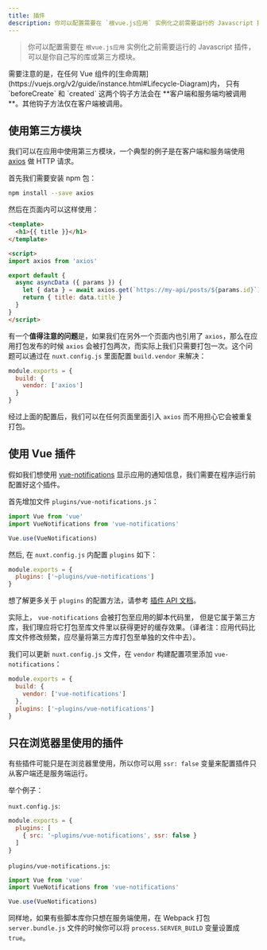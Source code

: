 ```yaml
---
title: 插件
description: 你可以配置需要在 `根vue.js应用` 实例化之前需要运行的 Javascript 插件，可以是你自己写的库或第三方模块。
---
```


> 你可以配置需要在 `根vue.js应用` 实例化之前需要运行的 Javascript 插件，可以是你自己写的库或第三方模块。

<div class="Alert">需要注意的是，在任何 Vue 组件的[生命周期](https://vuejs.org/v2/guide/instance.html#Lifecycle-Diagram)内， 只有 `beforeCreate` 和 `created` 这两个钩子方法会在 **客户端和服务端均被调用**。其他钩子方法仅在客户端被调用。</div>

## 使用第三方模块

我们可以在应用中使用第三方模块，一个典型的例子是在客户端和服务端使用 [axios](https://github.com/mzabriskie/axios) 做 HTTP 请求。

首先我们需要安装 npm 包：

```bash
npm install --save axios
```

然后在页面内可以这样使用：

```html
<template>
  <h1>{{ title }}</h1>
</template>

<script>
import axios from 'axios'

export default {
  async asyncData ({ params }) {
    let { data } = await axios.get(`https://my-api/posts/${params.id}`)
    return { title: data.title }
  }
}
</script>
```

有一个**值得注意的问题**是，如果我们在另外一个页面内也引用了 `axios`，那么在应用打包发布的时候 `axios` 会被打包两次，而实际上我们只需要打包一次。这个问题可以通过在 `nuxt.config.js` 里面配置 `build.vendor` 来解决：

```js
module.exports = {
  build: {
    vendor: ['axios']
  }
}
```

经过上面的配置后，我们可以在任何页面里面引入 `axios` 而不用担心它会被重复打包。

## 使用 Vue 插件

假如我们想使用 [vue-notifications](https://github.com/se-panfilov/vue-notifications) 显示应用的通知信息，我们需要在程序运行前配置好这个插件。

首先增加文件 `plugins/vue-notifications.js`：
```js
import Vue from 'vue'
import VueNotifications from 'vue-notifications'

Vue.use(VueNotifications)
```

然后, 在 `nuxt.config.js` 内配置 `plugins` 如下：
```js
module.exports = {
  plugins: ['~plugins/vue-notifications']
}
```

想了解更多关于 `plugins` 的配置方法，请参考 [插件 API 文档](/api/configuration-plugins)。

实际上， `vue-notifications` 会被打包至应用的脚本代码里， 但是它属于第三方库，我们理应将它打包至库文件里以获得更好的缓存效果。（译者注：应用代码比库文件修改频繁，应尽量将第三方库打包至单独的文件中去）。

我们可以更新 `nuxt.config.js` 文件，在 `vendor` 构建配置项里添加 `vue-notifications`：
```js
module.exports = {
  build: {
    vendor: ['vue-notifications']
  },
  plugins: ['~plugins/vue-notifications']
}
```

## 只在浏览器里使用的插件

有些插件可能只是在浏览器里使用，所以你可以用 `ssr: false` 变量来配置插件只从客户端还是服务端运行。

举个例子：

`nuxt.config.js`:
```js
module.exports = {
  plugins: [
    { src: '~plugins/vue-notifications', ssr: false }
  ]
}
```

`plugins/vue-notifications.js`:
```js
import Vue from 'vue'
import VueNotifications from 'vue-notifications'

Vue.use(VueNotifications)
```

同样地，如果有些脚本库你只想在服务端使用，在 Webpack 打包 `server.bundle.js` 文件的时候你可以将 `process.SERVER_BUILD` 变量设置成 `true`。
